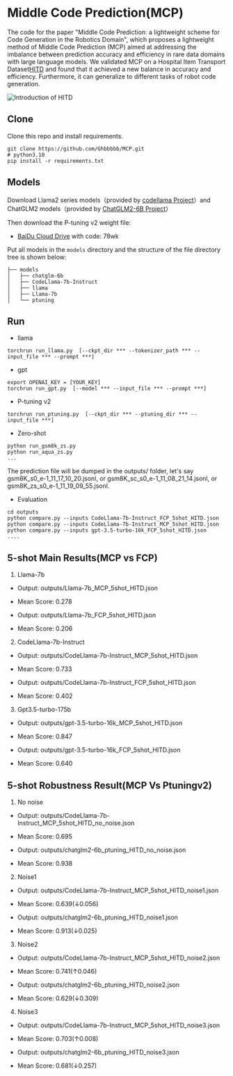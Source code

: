 # Middle Code Prediction(MCP)

The code for the paper "Middle Code Prediction: a lightweight scheme for Code Generation in the Robotics Domain", which proposes a lightweight method of Middle Code Prediction (MCP) aimed at addressing the imbalance between prediction accuracy and efficiency in rare data domains with large language models. We validated MCP on a Hospital Item Transport Dataset[HITD](data/README.md) and found that it achieved a new balance in accuracy and efficiency. Furthermore, it can generalize to different tasks of robot code generation.

![Introduction of HITD](https://github.com/Ghbbbbb/MCP/main/assets/MCP.png)

## Clone
Clone this repo and install requirements. 

    git clone https://github.com/Ghbbbbb/MCP.git
    # python3.10
    pip install -r requirements.txt

## Models
Download Llama2 series models（provided by [codellama Project](https://github.com/meta-llama/codellama)）and ChatGLM2 models（provided by [ChatGLM2-6B Project](https://github.com/THUDM/ChatGLM2-6B)）

Then download the P-tuning v2 weight file:
- [BaiDu Cloud Drive](https://pan.baidu.com/s/1cuTCQmiQzp33NFfk682jFA) with code: 78wk

Put all models in the `models`  directory and the structure of the file directory tree is shown below:

```
├── models
│   ├── chatglm-6b
│   ├── CodeLlama-7b-Instruct
│   ├── llama
│   ├── Llama-7b
│   └── ptuning
```

## Run

- llama
```
torchrun run_llama.py  [--ckpt_dir *** --tokenizer_path *** --input_file *** --prompt ***]
```

- gpt
```
export OPENAI_KEY = [YOUR_KEY]
torchrun run_gpt.py  [--model *** --input_file *** --prompt ***]
```
- P-tuning v2
```
torchrun run_ptuning.py  [--ckpt_dir *** --ptuning_dir *** --input_file ***]
```
-  Zero-shot
```
python run_gsm8k_zs.py
python run_aqua_zs.py
...
```

The prediction file will be dumped in the outputs/ folder, let's say gsm8K_s0_e-1_11_17_10_20.jsonl, or gsm8K_sc_s0_e-1_11_08_21_14.jsonl, or  gsm8K_zs_s0_e-1_11_19_09_55.jsonl.

- Evaluation
```
cd outputs
python compare.py --inputs CodeLlama-7b-Instruct_FCP_5shot_HITD.json
python compare.py --inputs CodeLlama-7b-Instruct_MCP_5shot_HITD.json
python compare.py --inputs gpt-3.5-turbo-16k_FCP_5shot_HITD.json
....
```

## 5-shot Main Results(MCP vs FCP)
1. Llama-7b
- Output: outputs/Llama-7b_MCP_5shot_HITD.json
- Mean Score: 0.278

- Output: outputs/Llama-7b_FCP_5shot_HITD.json
- Mean Score: 0.206

2. CodeLlama-7b-Instruct
- Output: outputs/CodeLlama-7b-Instruct_MCP_5shot_HITD.json
- Mean Score: 0.733

- Output: outputs/CodeLlama-7b-Instruct_FCP_5shot_HITD.json
- Mean Score: 0.402

3. Gpt3.5-turbo-175b
- Output: outputs/gpt-3.5-turbo-16k_MCP_5shot_HITD.json
- Mean Score: 0.847

- Output: outputs/gpt-3.5-turbo-16k_FCP_5shot_HITD.json
- Mean Score: 0.640



## 5-shot Robustness Result(MCP Vs Ptuningv2)
1. No noise
- Output: outputs/CodeLlama-7b-Instruct_MCP_5shot_HITD_no_noise.json
- Mean Score: 0.695

- Output: outputs/chatglm2-6b_ptuning_HITD_no_noise.json
- Mean Score: 0.938

2. Noise1
- Output: outputs/CodeLlama-7b-Instruct_MCP_5shot_HITD_noise1.json
- Mean Score: 0.639(↓0.056)

- Output: outputs/chatglm2-6b_ptuning_HITD_noise1.json
- Mean Score: 0.913(↓0.025)

3. Noise2
- Output: outputs/CodeLlama-7b-Instruct_MCP_5shot_HITD_noise2.json
- Mean Score: 0.741(↑0.046)

- Output: outputs/chatglm2-6b_ptuning_HITD_noise2.json
- Mean Score: 0.629(↓0.309)

4. Noise3
- Output: outputs/CodeLlama-7b-Instruct_MCP_5shot_HITD_noise3.json
- Mean Score: 0.703(↑0.008)

- Output: outputs/chatglm2-6b_ptuning_HITD_noise3.json
- Mean Score: 0.681(↓0.257)